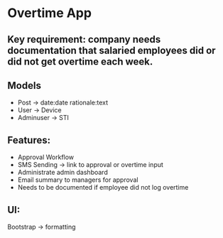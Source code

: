 # Overtime App

## Key requirement: company needs documentation that salaried employees did or did not get overtime each week.

## Models

- Post -> date:date rationale:text
- User -> Device
- Adminuser -> STI

## Features:

- Approval Workflow
- SMS Sending -> link to approval or overtime input
- Administrate admin dashboard
- Email summary to managers for approval
- Needs to be documented if employee did not log overtime

## UI:

Bootstrap -> formatting
